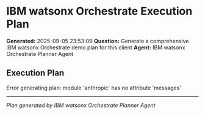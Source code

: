# IBM watsonx Orchestrate Execution Plan

**Generated:** 2025-09-05 23:53:09
**Question:** Generate a comprehensive IBM watsonx Orchestrate demo plan for this client
**Agent:** IBM watsonx Orchestrate Planner Agent

## Execution Plan

Error generating plan: module 'anthropic' has no attribute 'messages'

---
*Plan generated by IBM watsonx Orchestrate Planner Agent*
